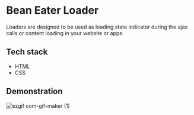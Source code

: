 # Bean Eater Loader

Loaders are designed to be used as loading state indicator during the ajax calls or content loading in your website or apps.

## Tech stack
- HTML
- CSS

## Demonstration
![ezgif com-gif-maker (1)](https://user-images.githubusercontent.com/65494453/211493248-b7ef3921-fc2e-48ee-a652-1bc450452769.gif)
